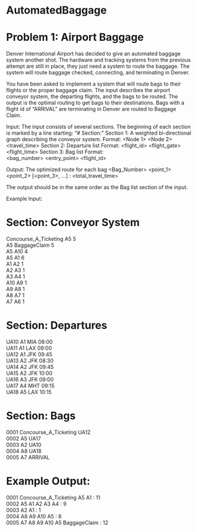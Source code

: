 # AutomatedBaggage

# Problem 1: Airport Baggage
 
Denver International Airport has decided to give an automated baggage system another shot. The hardware and tracking systems from the previous attempt are still in place, they just need a system to route the baggage.  The system will route baggage checked, connecting, and terminating in Denver.
 
You have been asked to implement a system that will route bags to their flights or the proper baggage claim.  The input describes the airport conveyor system, the departing flights, and the bags to be routed.  The output is the optimal routing to get bags to their destinations.  Bags with a flight id of “ARRIVAL” are terminating in Denver are routed to Baggage Claim.

Input: The input consists of several sections.  The beginning of each section is marked by a line starting: “# Section:”
Section 1: A weighted bi-directional graph describing the conveyor system.
Format: <Node 1> <Node 2> <travel_time>
Section 2: Departure list Format:
<flight_id> <flight_gate> <destination> <flight_time>
Section 3: Bag list Format: 		
<bag_number> <entry_point> <flight_id>
 
Output: The optimized route for each bag
<Bag_Number> <point_1> <point_2> [<point_3>, …] : <total_travel_time>

The output should be in the same order as the Bag list section of the input.
 
Example Input:
# Section: Conveyor System
Concourse_A_Ticketing A5 5 <br>
A5 BaggageClaim 5 <br>
A5 A10 4 <br>
A5 A1 6 <br>
A1 A2 1 <br>
A2 A3 1 <br>
A3 A4 1 <br>
A10 A9 1 <br>
A9 A8 1 <br>
A8 A7 1 <br>
A7 A6 1 <br>
# Section: Departures
UA10 A1 MIA 08:00 <br>
UA11 A1 LAX 09:00 <br>
UA12 A1 JFK 09:45 <br>
UA13 A2 JFK 08:30 <br>
UA14 A2 JFK 09:45 <br>
UA15 A2 JFK 10:00 <br>
UA16 A3 JFK 09:00 <br>
UA17 A4 MHT 09:15 <br>
UA18 A5 LAX 10:15 <br>
# Section: Bags
0001 Concourse_A_Ticketing UA12 <br>
0002 A5 UA17 <br>
0003 A2 UA10 <br>
0004 A8 UA18 <br>
0005 A7 ARRIVAL <br>
 
# Example Output:
0001 Concourse_A_Ticketing A5 A1 : 11 <br>
0002 A5 A1 A2 A3 A4 : 9 <br>
0003 A2 A1 : 1 <br>
0004 A8 A9 A10 A5 : 6 <br>
0005 A7 A8 A9 A10 A5 BaggageClaim : 12 <br>
